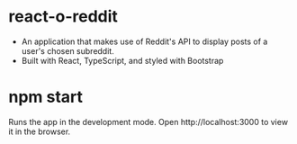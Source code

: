 # react-o-reddit

- An application that makes use of Reddit's API to display posts of a user's chosen subreddit. 
- Built with React, TypeScript, and styled with Bootstrap

# npm start

Runs the app in the development mode.
Open http://localhost:3000 to view it in the browser.